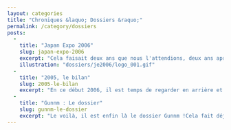 ```yaml
---
layout: categories
title: "Chroniques &laquo; Dossiers &raquo;"
permalink: /category/dossiers
posts:
  -
    title: "Japan Expo 2006"
    slug: japan-expo-2006
    excerpt: "Cela faisait deux ans que nous l'attendions, deux ans après l'édition mouvementée mais exaltante de 2004, deux années au cours desquelles l'organisation de la plus grande convention française s'est étoffée et restructurée, deux années d'interrogation sur son devenir et son nouvel emplacement. C'est au Parc des Expositions Paris Nord Villepinte"
    illustration: "dossiers/je2006/logo_001.gif"
  -
    title: "2005, le bilan"
    slug: 2005-le-bilan
    excerpt: "En ce début 2006, il est temps de regarder en arrière et de faire un petit bilan de l'année 2005. Je ne vous cacherais pas que, malgré une année mouvementée par beaucoup d'actualité manga, le résultat est au final en demi teinte, ni bon, ni mauvais.Le panorama français montre ses limites. C'est ainsi que l'on a pu voir disparaître plusieurs"
  -
    title: "Gunnm : Le dossier"
    slug: gunnm-le-dossier
    excerpt: "Le voilà, il est enfin là le dossier Gunnm !Cela fait déjà un bon moment qu'il était en chantier mais le manque de temps m'a empêché de le terminer plus tôt. Ce dossier ne se veut absolument pas exhaustif mais cherche à présenter le manga Gunnm. Il est fort probable que son contenu évolue dans le futur pour lui adjoindre de nouvelles sections,"
---
```


